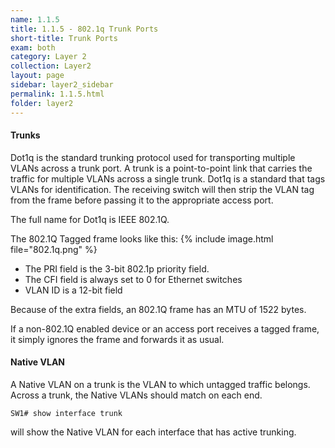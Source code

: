 ```yaml
---
name: 1.1.5
title: 1.1.5 - 802.1q Trunk Ports
short-title: Trunk Ports
exam: both
category: Layer 2
collection: Layer2
layout: page
sidebar: layer2_sidebar
permalink: 1.1.5.html
folder: layer2
---
```

#### Trunks
Dot1q is the standard trunking protocol used for transporting multiple VLANs across a trunk port. A trunk is a point-to-point link that carries the traffic for multiple VLANs across a single trunk. Dot1q is a standard that tags VLANs for identification. The receiving switch will then strip the VLAN tag from the frame before passing it to the appropriate access port.

The full name for Dot1q is IEEE 802.1Q.

The 802.1Q Tagged frame looks like this:
{% include image.html file="802.1q.png" %}

- The PRI field is the 3-bit 802.1p priority field.
- The CFI field is always set to 0 for Ethernet switches
- VLAN ID is a 12-bit field

Because of the extra fields, an 802.1Q frame has an MTU of 1522 bytes.

If a non-802.1Q enabled device or an access port receives a tagged frame, it simply ignores the frame and forwards it as usual.

#### Native VLAN
A Native VLAN on a trunk is the VLAN to which untagged traffic belongs. Across a trunk, the Native VLANs should match on each end.

`SW1# show interface trunk`

will show the Native VLAN for each interface that has active trunking.
